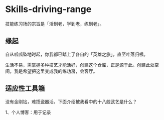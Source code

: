 # Skills-driving-range
技能练习场的宗旨是「活到老，学到老，练到老」。

## 缘起

自从呱呱坠地时起，你我都已踏上了各自的「英雄之旅」，直至叶落归根。

生活不易，需掌握多种技艺才能活好，创建这个仓库，正是源于此。创建此处空间，我是希望把这里变成我的练功房，会客厅。

## 适应性工具箱

没有金刚钻，难揽瓷器活。下面介绍被我看中的十八般武艺是什么？

1、个人博客：用于记录


